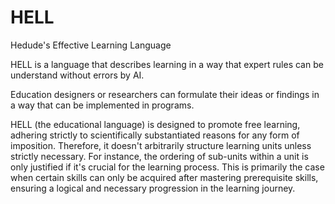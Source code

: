 # HELL
Hedude's Effective Learning Language

HELL is a language that describes learning in a way that expert rules can be understand without errors by AI.

Education designers or researchers can formulate their ideas or findings in a way that can be implemented in programs.

HELL (the educational language) is designed to promote free learning, adhering strictly to scientifically substantiated reasons for any form of imposition. Therefore, it doesn't arbitrarily structure learning units unless strictly necessary. For instance, the ordering of sub-units within a unit is only justified if it's crucial for the learning process. This is primarily the case when certain skills can only be acquired after mastering prerequisite skills, ensuring a logical and necessary progression in the learning journey.
